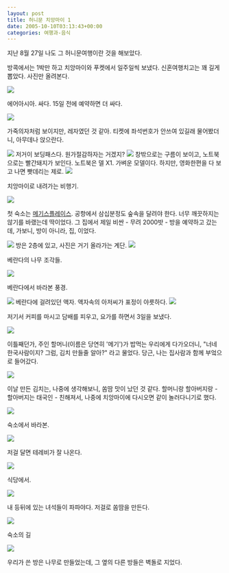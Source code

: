 ```yaml
---
layout: post
title: 허니문 치앙마이 1
date: 2005-10-10T03:13:43+00:00
categories: 여행과-음식
---
```

지난 8월 27일 나도 그 허니문여행이란 것을 해보았다.

방콕에서는 1박만 하고 치앙마이와 푸켓에서 일주일씩 보냈다. 신혼여행치고는 꽤 길게 뽑았다. 사진만 올려본다.

<img class="aligncenter" src="http://jinto.pe.kr/wp-content/uploads/1/cfile1.uf.155EDA144A71695E53BFA6.jpg" />

에어아시아. 싸다. 15일 전에 예약하면 더 싸다.

<img class="aligncenter" src="http://jinto.pe.kr/wp-content/uploads/1/cfile2.uf.14560B124A716A734723DC.jpg" />

가죽의자처럼 보이지만, 레자였던 것 같아. 티켓에 좌석번호가 안쓰여 있길래 물어봤더니, 아무데나 앉으란다.

<img class="aligncenter" src="http://jinto.pe.kr/wp-content/uploads/1/cfile3.uf.185EDA144A71695F55BBF4.jpg" />
저거이 보딩패스다. 원가절감하자는 거겠지?

<img class="aligncenter" src="http://jinto.pe.kr/wp-content/uploads/1/cfile24.uf.195EDA144A71695F56173D.jpg" />
창밖으로는 구름이 보이고, 노트북으로는 빨간돼지가 보인다. 노트북은 델 X1. 가벼운 모델이다. 하지만, 영화한편을 다 보고 나면 빳데리는 제로.

<img class="aligncenter" src="http://jinto.pe.kr/wp-content/uploads/1/cfile22.uf.195EDA144A71696057DF20.jpg" />

치앙마이로 내려가는 비행기.

<img class="aligncenter" src="http://jinto.pe.kr/wp-content/uploads/1/cfile5.uf.115EDA144A71696059C2AC.jpg" />

첫 숙소는 <a href="http://www.sawadee.com/chiangmai/maggysplace/details/" target="bb">메기스플레이스</a>. 공항에서 삼십분정도 숲속을 달려야 한다. 너무 깨끗하지는 않기를 바랬는데 딱이었다. 그 집에서 제일 비싼 - 무려 2000밧 - 방을 예약하고 갔는데, 가보니, 방이 아니라, 집, 이었다.

<img class="aligncenter" src="http://jinto.pe.kr/wp-content/uploads/1/cfile24.uf.205EDA144A7169605821FD.jpg" />
방은 2층에 있고, 사진은 거기 올라가는 계단.

<img class="aligncenter" src="http://jinto.pe.kr/wp-content/uploads/1/cfile4.uf.195EDA144A7169605A21D5.jpg" />

베란다의 나무 조각들.

<img class="aligncenter" src="http://jinto.pe.kr/wp-content/uploads/1/cfile1.uf.115EDA144A7169615B8C7C.jpg" />

베란다에서 바라본 풍경.

<img class="aligncenter" src="http://jinto.pe.kr/wp-content/uploads/1/cfile24.uf.135EDA144A7169625C4C92.jpg" />
베란다에 걸려있던 액자. 액자속의 아저씨가 표정이 야릇하다.

<img class="aligncenter" src="http://jinto.pe.kr/wp-content/uploads/1/cfile21.uf.145EDA144A7169625D6422.jpg" />

저기서 커피를 마시고 담배를 피우고, 요가를 하면서 3일을 보냈다.

<img class="aligncenter" src="http://jinto.pe.kr/wp-content/uploads/1/cfile21.uf.165EDA144A7169635E8DBF.jpg" />

이틀째던가, 주인 할머니(이름은 당연히 '메기')가 밥먹는 우리에게 다가오더니, "너네 한국사람이지? 그럼, 김치 만들줄 알아?" 라고 물었다. 당근, 나는 집사람과 함께 부엌으로 들어갔다.

<img class="aligncenter" src="http://jinto.pe.kr/wp-content/uploads/1/cfile2.uf.175EDA144A7169635F37E2.jpg" />

이날 만든 김치는, 나중에 생각해보니, 쏨땀 맛이 났던 것 같다. 할머니랑 할아버지랑 - 할아버지는 태국인 - 친해져서, 나중에 치앙마이에 다시오면 같이 놀러다니기로 했다.

<img class="aligncenter" src="http://jinto.pe.kr/wp-content/uploads/1/cfile2.uf.165EDA144A71696360B5AC.jpg" />

숙소에서 바라본.

<img class="aligncenter" src="http://jinto.pe.kr/wp-content/uploads/1/cfile4.uf.185EDA144A71696461E75A.jpg" />

저걸 달면 테레비가 잘 나온다.

<img class="aligncenter" src="http://jinto.pe.kr/wp-content/uploads/1/cfile1.uf.205EDA144A716965626AB2.jpg" />

식당에서.

<img class="aligncenter" src="http://jinto.pe.kr/wp-content/uploads/1/cfile4.uf.115EDA144A71696563BB83.jpg" />

내 등뒤에 있는 녀석들이 파파야다. 저걸로 쏨땀을 만든다.

<img class="aligncenter" src="http://jinto.pe.kr/wp-content/uploads/1/cfile3.uf.135EDA144A71696664E661.jpg" />

숙소의 길

<img class="aligncenter" src="http://jinto.pe.kr/wp-content/uploads/1/cfile24.uf.145EDA144A716966658D4A.jpg" />

우리가 쓴 방은 나무로 만들었는데, 그 옆의 다른 방들은 벽돌로 지었다.
